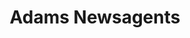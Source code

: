 ---
title: "Adams Newsagents"
url: /blackburn/adams-newsagents-whalley-new-road/
shop: newsagent
---